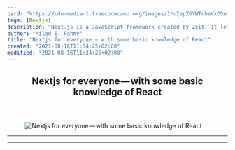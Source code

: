 ```yaml
---
card: "https://cdn-media-1.freecodecamp.org/images/1*uIepZ6YWTubeVxD5n5kkyg.png"
tags: [Nextjs]
description: "Next.js is a JavaScript framework created by Zeit. It lets yo"
author: "Milad E. Fahmy"
title: "Nextjs for everyone — with some basic knowledge of React"
created: "2021-08-16T11:34:25+02:00"
modified: "2021-08-16T11:34:25+02:00"
---
```

<div class="site-wrapper">
<main id="site-main" class="site-main outer">
<div class="inner">
<article class="post-full post tag-nextjs tag-javascript tag-technology tag-react tag-programming ">
<header class="post-full-header">
<h1 class="post-full-title">Nextjs for everyone — with some basic knowledge of React</h1>
</header>
<figure class="post-full-image">
<picture>
<source media="(max-width: 700px)" sizes="1px" srcset="data:image/gif;base64,R0lGODlhAQABAIAAAAAAAP///yH5BAEAAAAALAAAAAABAAEAAAIBRAA7 1w">
<source media="(min-width: 701px)" sizes="(max-width: 800px) 400px,
(max-width: 1170px) 700px,
1400px" srcset="https://cdn-media-1.freecodecamp.org/images/1*uIepZ6YWTubeVxD5n5kkyg.png 300w,
https://cdn-media-1.freecodecamp.org/images/1*uIepZ6YWTubeVxD5n5kkyg.png 600w,
https://cdn-media-1.freecodecamp.org/images/1*uIepZ6YWTubeVxD5n5kkyg.png 1000w,
https://cdn-media-1.freecodecamp.org/images/1*uIepZ6YWTubeVxD5n5kkyg.png 2000w">
<img onerror="this.style.display='none'" src="https://cdn-media-1.freecodecamp.org/images/1*uIepZ6YWTubeVxD5n5kkyg.png" alt="Nextjs for everyone — with some basic knowledge of React">
</picture>
</figure>
<section class="post-full-content">
<div class="post-content">
</div>
<hr>
<hr>
</section>
</article>
</div>
</main>
</div>
<!-- Google Tag Manager (noscript) -->
<!-- End Google Tag Manager (noscript) -->
